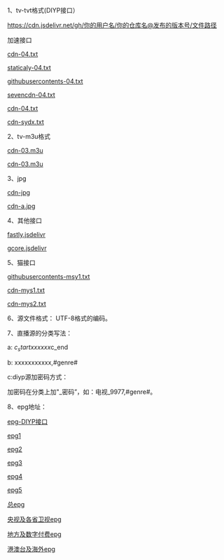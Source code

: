 1、tv-tvt格式(DIYP接口）

https://cdn.jsdelivr.net/gh/你的用户名/你的仓库名@发布的版本号/文件路径

加速接口

[cdn-04.txt](https://cdn.jsdelivr.net/gh/bauw2008/tv/04.txt)

[staticaly-04.txt](https://cdn.staticaly.com/gh/bauw2008/tv/master/04.txt)

[githubusercontents-04.txt](https://raw.githubusercontents.com/bauw2008/tv/master/04.txt)

[sevencdn-04.txt](https://raw.sevencdn.com/bauw2008/tv/master/04.txt)

[cdn-04.txt](https://cdn.jsdelivr.net/gh/bauw2008/tv@master/04.txt)

[cdn-sydx.txt](https://cdn.jsdelivr.net/gh/bauw2008/tv@master/sydx.txt)


2、tv-m3u格式

[cdn-03.m3u](https://cdn.jsdelivr.net/gh/bauw2008/tv/03.m3u)


[cdn-03.m3u](https://cdn.jsdelivr.net/gh/bauw2008/tv@master/03.m3u)

3、jpg

[cdn-jpg](https://cdn.jsdelivr.net/gh/bauw2008/tv/a.jpg)

[cdn-a.jpg](https://cdn.jsdelivr.net/gh/bauw2008/tv@master/a.jpg)

4、其他接口

[fastly.jsdelivr](https://fastly.jsdelivr.net/)

[gcore.jsdelivr](https://gcore.jsdelivr.net/)

5、猫接口

[githubusercontents-msy1.txt](https://raw.githubusercontents.com/bauw2008/tv/master/msy1.txt)

[cdn-mys1.txt](https://cdn.jsdelivr.net/gh/bauw2008/tv/mys1.txt)

[cdn-mys2.txt](https://cdn.jsdelivr.net/gh/bauw2008/tv/mys2.txt)

6、源文件格式： UTF-8格式的编码。

7、直播源的分类写法：

a: $c_startxxxxxx$c_end

b: xxxxxxxxxxx,#genre#

c:diyp源加密码方式： 

加密码在分类上加"_密码”，如：电视_9977,#genre#。

8、epg地址：

[epg-DIYP接口](http://epg.51zmt.top:8000/api/diyp/)

[epg1](https://epg.sec.st/epg.php)

[epg2](https://epg.hicloud.co/epg.php)

[epg3](https://epg.pm)

[epg4](http://n33426t756.wicp.vip/diyp/epg.php)

[epg5](http://www.diyp.top/diyp/epg.php)

[总epg](http://epg.51zmt.top:8000/e.xml)

[央视及各省卫视epg](http://epg.51zmt.top:8000/cc.xml)

[地方及数字付费epg](http://epg.51zmt.top:8000/difang.xml)

[港澳台及海外epg](http://epg.51zmt.top:8000/gat.xml)
